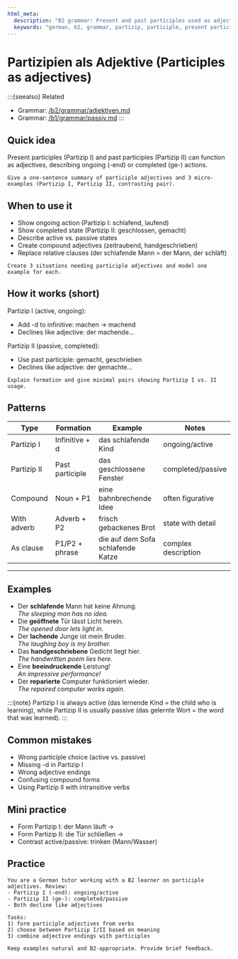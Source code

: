 ```yaml
---
html_meta:
  description: "B2 grammar: Present and past participles used as adjectives, formation and usage."
  keywords: "german, b2, grammar, partizip, participle, present participle, past participle, adjectives"
---
```


# Partizipien als Adjektive (Participles as adjectives)

:::{seealso}
Related

- Grammar: [/b2/grammar/adjektiven.md](/b2/grammar/adjektiven.md)
- Grammar: [/b1/grammar/passiv.md](/b1/grammar/passiv.md)
:::

## Quick idea

Present participles (Partizip I) and past participles (Partizip II) can function as adjectives, describing ongoing (-end) or completed (ge-) actions.

```{practice}
Give a one-sentence summary of participle adjectives and 3 micro-examples (Partizip I, Partizip II, contrasting pair).
```

## When to use it

- Show ongoing action (Partizip I: schlafend, laufend)
- Show completed state (Partizip II: geschlossen, gemacht)
- Describe active vs. passive states
- Create compound adjectives (zeitraubend, handgeschrieben)
- Replace relative clauses (der schlafende Mann = der Mann, der schläft)

```{practice}
Create 3 situations needing participle adjectives and model one example for each.
```

## How it works (short)

Partizip I (active, ongoing):

- Add -d to infinitive: machen → machend
- Declines like adjective: der machende...

Partizip II (passive, completed):

- Use past participle: gemacht, geschrieben
- Declines like adjective: der gemachte...

```{practice}
Explain formation and give minimal pairs showing Partizip I vs. II usage.
```

## Patterns

| Type | Formation | Example | Notes |
|---|---|---|---|
| Partizip I | Infinitive + d | das schlafende Kind | ongoing/active |
| Partizip II | Past participle | das geschlossene Fenster | completed/passive |
| Compound | Noun + P1 | eine bahnbrechende Idee | often figurative |
| With adverb | Adverb + P2 | frisch gebackenes Brot | state with detail |
| As clause | P1/P2 + phrase | die auf dem Sofa schlafende Katze | complex description |

---

## Examples

- Der **schlafende** Mann hat keine Ahnung.  
  _The sleeping man has no idea._
- Die **geöffnete** Tür lässt Licht herein.  
  _The opened door lets light in._
- Der **lachende** Junge ist mein Bruder.  
  _The laughing boy is my brother._
- Das **handgeschriebene** Gedicht liegt hier.  
  _The handwritten poem lies here._
- Eine **beeindruckende** Leistung!  
  _An impressive performance!_
- Der **reparierte** Computer funktioniert wieder.  
  _The repaired computer works again._

:::{note}
Partizip I is always active (das lernende Kind = the child who is learning), while Partizip II is usually passive (das gelernte Wort = the word that was learned).
:::

## Common mistakes

- Wrong participle choice (active vs. passive)
- Missing -d in Partizip I
- Wrong adjective endings
- Confusing compound forms
- Using Partizip II with intransitive verbs

## Mini practice

- Form Partizip I: der Mann läuft →
- Form Partizip II: die Tür schließen →
- Contrast active/passive: trinken (Mann/Wasser)

## Practice

```{practice}
You are a German tutor working with a B2 learner on participle adjectives. Review:
- Partizip I (-end): ongoing/active
- Partizip II (ge-): completed/passive
- Both decline like adjectives

Tasks:
1) form participle adjectives from verbs
2) choose between Partizip I/II based on meaning
3) combine adjective endings with participles

Keep examples natural and B2-appropriate. Provide brief feedback.
```
